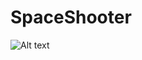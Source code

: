 # SpaceShooter 

![Alt text](https://github.com/sabssilva/spaceshooterblob/forward/master/screenshot.png "screenshot")
